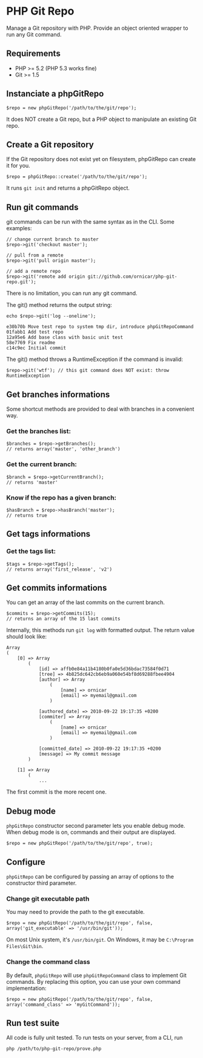 # PHP Git Repo

Manage a Git repository with PHP.
Provide an object oriented wrapper to run any Git command.

## Requirements

- PHP >= 5.2 (PHP 5.3 works fine)
- Git >= 1.5

## Instanciate a phpGitRepo

    $repo = new phpGitRepo('/path/to/the/git/repo');

It does NOT create a Git repo, but a PHP object to manipulate an existing Git repo.

## Create a Git repository

If the Git repository does not exist yet on filesystem, phpGitRepo can create it for you.

    $repo = phpGitRepo::create('/path/to/the/git/repo');

It runs `git init` and returns a phpGitRepo object.

## Run git commands

git commands can be run with the same syntax as in the CLI. Some examples:

    // change current branch to master
    $repo->git('checkout master');

    // pull from a remote
    $repo->git('pull origin master');

    // add a remote repo
    $repo->git('remote add origin git://github.com/ornicar/php-git-repo.git');

There is no limitation, you can run any git command.

The git() method returns the output string:

    echo $repo->git('log --oneline');

    e30b70b Move test repo to system tmp dir, introduce phpGitRepoCommand
    01fabb1 Add test repo
    12a95e6 Add base class with basic unit test
    58e7769 Fix readme
    c14c9ec Initial commit

The git() method throws a RuntimeException if the command is invalid:

    $repo->git('wtf'); // this git command does NOT exist: throw RuntimeException

## Get branches informations

Some shortcut methods are provided to deal with branches in a convenient way.

### Get the branches list:

    $branches = $repo->getBranches();
    // returns array('master', 'other_branch')

### Get the current branch:

    $branch = $repo->getCurrentBranch();
    // returns 'master'

### Know if the repo has a given branch:

    $hasBranch = $repo->hasBranch('master');
    // returns true

## Get tags informations

### Get the tags list:

    $tags = $repo->getTags();
    // returns array('first_release', 'v2')

## Get commits informations

You can get an array of the last commits on the current branch.

    $commits = $repo->getCommits(15);
    // returns an array of the 15 last commits

Internally, this methods run `git log` with formatted output. The return value should look like:

    Array
    (
        [0] => Array
            (
                [id] => affb0e84a11b4180b0fa0e5d36bdac73584f0d71
                [tree] => 4b825dc642cb6eb9a060e54bf8d69288fbee4904
                [author] => Array
                    (
                        [name] => ornicar
                        [email] => myemail@gmail.com
                    )

                [authored_date] => 2010-09-22 19:17:35 +0200
                [commiter] => Array
                    (
                        [name] => ornicar
                        [email] => myemail@gmail.com
                    )

                [committed_date] => 2010-09-22 19:17:35 +0200
                [message] => My commit message
            )

        [1] => Array
            (
                ...

The first commit is the more recent one.

## Debug mode

`phpGitRepo` constructor second parameter lets you enable debug mode.
When debug mode is on, commands and their output are displayed.

    $repo = new phpGitRepo('/path/to/the/git/repo', true);

## Configure

`phpGitRepo` can be configured by passing an array of options to the constructor third parameter.

### Change git executable path

You may need to provide the path to the git executable.

    $repo = new phpGitRepo('/path/to/the/git/repo', false, array('git_executable' => '/usr/bin/git'));

On most Unix system, it's `/usr/bin/git`. On Windows, it may be `C:\Program Files\Git\bin`.

### Change the command class

By default, `phpGitRepo` will use `phpGitRepoCommand` class to implement Git commands.
By replacing this option, you can use your own command implementation:

    $repo = new phpGitRepo('/path/to/the/git/repo', false, array('command_class' => 'myGitCommand'));

## Run test suite

All code is fully unit tested. To run tests on your server, from a CLI, run

    php /path/to/php-git-repo/prove.php
